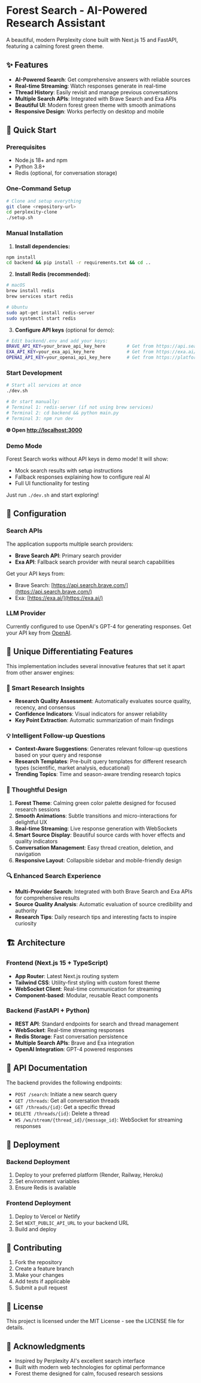 # Forest Search - AI-Powered Research Assistant

A beautiful, modern Perplexity clone built with Next.js 15 and FastAPI, featuring a calming forest green theme.

## ✨ Features

- **AI-Powered Search**: Get comprehensive answers with reliable sources
- **Real-time Streaming**: Watch responses generate in real-time
- **Thread History**: Easily revisit and manage previous conversations
- **Multiple Search APIs**: Integrated with Brave Search and Exa APIs
- **Beautiful UI**: Modern forest green theme with smooth animations
- **Responsive Design**: Works perfectly on desktop and mobile

## 🚀 Quick Start

### Prerequisites

- Node.js 18+ and npm
- Python 3.8+
- Redis (optional, for conversation storage)

### One-Command Setup

```bash
# Clone and setup everything
git clone <repository-url>
cd perplexity-clone
./setup.sh
```

### Manual Installation

1. **Install dependencies:**
```bash
npm install
cd backend && pip install -r requirements.txt && cd ..
```

2. **Install Redis (recommended):**
```bash
# macOS
brew install redis
brew services start redis

# Ubuntu
sudo apt-get install redis-server
sudo systemctl start redis
```

3. **Configure API keys** (optional for demo):
```bash
# Edit backend/.env and add your keys:
BRAVE_API_KEY=your_brave_api_key_here        # Get from https://api.search.brave.com/
EXA_API_KEY=your_exa_api_key_here            # Get from https://exa.ai/
OPENAI_API_KEY=your_openai_api_key_here      # Get from https://platform.openai.com/
```

### Start Development

```bash
# Start all services at once
./dev.sh

# Or start manually:
# Terminal 1: redis-server (if not using brew services)
# Terminal 2: cd backend && python main.py  
# Terminal 3: npm run dev
```

**🌐 Open [http://localhost:3000](http://localhost:3000)**

### Demo Mode
Forest Search works without API keys in demo mode! It will show:
- Mock search results with setup instructions
- Fallback responses explaining how to configure real AI
- Full UI functionality for testing

Just run `./dev.sh` and start exploring!

## 🔧 Configuration

### Search APIs

The application supports multiple search providers:

- **Brave Search API**: Primary search provider
- **Exa API**: Fallback search provider with neural search capabilities

Get your API keys from:
- Brave Search: [https://api.search.brave.com/](https://api.search.brave.com/)
- Exa: [https://exa.ai/](https://exa.ai/)

### LLM Provider

Currently configured to use OpenAI's GPT-4 for generating responses. Get your API key from [OpenAI](https://platform.openai.com/).

## 🎨 Unique Differentiating Features

This implementation includes several innovative features that set it apart from other answer engines:

### 🧠 Smart Research Insights
- **Research Quality Assessment**: Automatically evaluates source quality, recency, and consensus
- **Confidence Indicators**: Visual indicators for answer reliability
- **Key Point Extraction**: Automatic summarization of main findings

### 💡 Intelligent Follow-up Questions
- **Context-Aware Suggestions**: Generates relevant follow-up questions based on your query and response
- **Research Templates**: Pre-built query templates for different research types (scientific, market analysis, educational)
- **Trending Topics**: Time and season-aware trending research topics

### 🎨 Thoughtful Design
1. **Forest Theme**: Calming green color palette designed for focused research sessions
2. **Smooth Animations**: Subtle transitions and micro-interactions for delightful UX
3. **Real-time Streaming**: Live response generation with WebSockets
4. **Smart Source Display**: Beautiful source cards with hover effects and quality indicators
5. **Conversation Management**: Easy thread creation, deletion, and navigation
6. **Responsive Layout**: Collapsible sidebar and mobile-friendly design

### 🔍 Enhanced Search Experience
- **Multi-Provider Search**: Integrated with both Brave Search and Exa APIs for comprehensive results
- **Source Quality Analysis**: Automatic evaluation of source credibility and authority
- **Research Tips**: Daily research tips and interesting facts to inspire curiosity

## 🏗️ Architecture

### Frontend (Next.js 15 + TypeScript)
- **App Router**: Latest Next.js routing system
- **Tailwind CSS**: Utility-first styling with custom forest theme
- **WebSocket Client**: Real-time communication for streaming
- **Component-based**: Modular, reusable React components

### Backend (FastAPI + Python)
- **REST API**: Standard endpoints for search and thread management
- **WebSocket**: Real-time streaming responses
- **Redis Storage**: Fast conversation persistence
- **Multiple Search APIs**: Brave and Exa integration
- **OpenAI Integration**: GPT-4 powered responses

## 📝 API Documentation

The backend provides the following endpoints:

- `POST /search`: Initiate a new search query
- `GET /threads`: Get all conversation threads
- `GET /threads/{id}`: Get a specific thread
- `DELETE /threads/{id}`: Delete a thread
- `WS /ws/stream/{thread_id}/{message_id}`: WebSocket for streaming responses

## 🚀 Deployment

### Backend Deployment
1. Deploy to your preferred platform (Render, Railway, Heroku)
2. Set environment variables
3. Ensure Redis is available

### Frontend Deployment
1. Deploy to Vercel or Netlify
2. Set `NEXT_PUBLIC_API_URL` to your backend URL
3. Build and deploy

## 🤝 Contributing

1. Fork the repository
2. Create a feature branch
3. Make your changes
4. Add tests if applicable
5. Submit a pull request

## 📄 License

This project is licensed under the MIT License - see the LICENSE file for details.

## 🌟 Acknowledgments

- Inspired by Perplexity AI's excellent search interface
- Built with modern web technologies for optimal performance
- Forest theme designed for calm, focused research sessions
